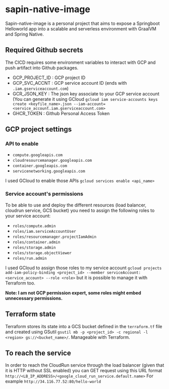 # sapin-native-image
Sapin-native-image is a personal project that aims to expose a Springboot Helloworld app into a scalable and serverless environment with GraalVM and Spring Native.

## Required Github secrets

The CICD requires some environment variables to interact with GCP and push artifact into Github packages.

- GCP_PROJECT_ID : GCP project ID
- GCP_SVC_ACCNT : GCP service account ID (ends with `.iam.gserviceaccount.com`)
- GCR_JSON_KEY : The json key associate to your GCP service account (You can generate it using GCloud `gcloud iam service-accounts keys create <keyfile_name>.json --iam-account=<service_account.iam.gserviceaccount.com>`
- GHCR_TOKEN : Github Personal Access Token


## GCP project settings

### API to enable

- `compute.googleapis.com`
- `cloudresourcemanager.googleapis.com`
- `container.googleapis.com`
- `servicenetworking.googleapis.com`

I used GCloud to enable those APIs `gcloud services enable <api_name>`

### Service account's permissions

To be able to use and deploy the different resources (load balancer, cloudrun service, GCS bucket) you need to assign the following roles to your service account:

- `roles/compute.admin`
- `roles/iam.serviceAccountUser`
- `roles/resourcemanager.projectIamAdmin`
- `roles/container.admin`
- `roles/storage.admin`
- `roles/storage.objectViewer`
- `roles/run.admin`

I used GCloud to assign those roles to my service account `gcloud projects add-iam-policy-binding <project_id> --member serviceAccount:<service_account> --role <role>` but it is possible to manage it with Terraform too.

__Note: I am not GCP permission expert, some roles might embed unnecessary permissions.__


## Terraform state

Terraform stores its state into a GCS bucket defined in the `terraform.tf` file and created using GSutil `gsutil mb -p <project_id> -c regional -l <region> gs://<bucket_name>/`.
Manageable with Terraform.


## To reach the service

In order to reach the CloudRun service through the load balancer (given that it is HTTP without SSL enabled) you can GET request using this URL format `http://<LB_IP_ADDRESS>/<google_cloud_run_service.default.name>`
For example `http://34.116.77.52:80/hello-world`
